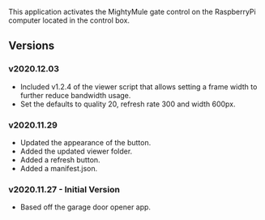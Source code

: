This application activates the MightyMule gate control on the RaspberryPi computer located in the control box.

## Versions
### v2020.12.03 
* Included v1.2.4 of the viewer script that allows setting a frame width to further reduce bandwidth usage.
* Set the defaults to quality 20, refresh rate 300 and width 600px.

### v2020.11.29
* Updated the appearance of the button.
* Added the updated viewer folder.
* Added a refresh button.
* Added a manifest.json.

### v2020.11.27 - Initial Version
* Based off the garage door opener app.
